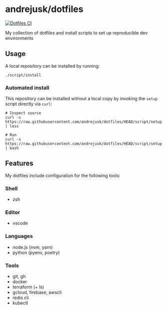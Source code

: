 # andrejusk/dotfiles

[![Dotfiles CI](https://github.com/andrejusk/dotfiles/actions/workflows/ci.yml/badge.svg)](https://github.com/andrejusk/dotfiles/actions/workflows/ci.yml)

My collection of dotfiles and install scripts
to set up reproducible dev environments

## Usage

A local repository can be installed by running:

    ./script/install

### Automated install

This repository can be installed without a local copy
by invoking the `setup` script directly via `curl`:

    # Inspect source
    curl -s https://raw.githubusercontent.com/andrejusk/dotfiles/HEAD/script/setup | less

    # Run
    curl -s https://raw.githubusercontent.com/andrejusk/dotfiles/HEAD/script/setup | bash

## Features

My dotfiles include configuration for the following tools:

### Shell

- zsh

### Editor

- vscode

### Languages

- node.js (nvm, yarn)
- python (pyenv, poetry)

### Tools

- git, gh
- docker
- terraform (+ ls)
- gcloud, firebase, awscli
- redis cli
- kubectl
